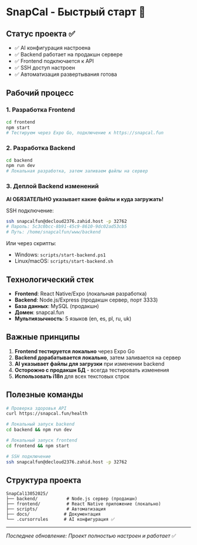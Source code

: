# SnapCal - Быстрый старт 🚀

## Статус проекта ✅
- ✅ AI конфигурация настроена
- ✅ Backend работает на продакшн сервере
- ✅ Frontend подключается к API
- ✅ SSH доступ настроен
- ✅ Автоматизация развертывания готова

## Рабочий процесс

### 1. Разработка Frontend
```bash
cd frontend
npm start
# Тестируем через Expo Go, подключение к https://snapcal.fun
```

### 2. Разработка Backend
```bash
cd backend
npm run dev
# Локальная разработка, затем заливаем файлы на сервер
```

### 3. Деплой Backend изменений
**AI ОБЯЗАТЕЛЬНО указывает какие файлы и куда загружать!**

SSH подключение:
```bash
ssh snapcalfun@decloud2376.zahid.host -p 32762
# Пароль: 5c3c0bcc-8b91-45c9-8610-9dc02ad53cb5
# Путь: /home/snapcalfun/www/backend
```

Или через скрипты:
- Windows: `scripts/start-backend.ps1`
- Linux/macOS: `scripts/start-backend.sh`

## Технологический стек
- **Frontend**: React Native/Expo (локальная разработка)
- **Backend**: Node.js/Express (продакшн сервер, порт 3333)
- **База данных**: MySQL (продакшн)
- **Домен**: snapcal.fun
- **Мультиязычность**: 5 языков (en, es, pl, ru, uk)

## Важные принципы
1. **Frontend тестируется локально** через Expo Go
2. **Backend дорабатывается локально**, затем заливается на сервер
3. **AI указывает файлы для загрузки** при изменении backend
4. **Осторожно с продакшн БД** - всегда тестировать изменения
5. **Использовать i18n** для всех текстовых строк

## Полезные команды
```bash
# Проверка здоровья API
curl https://snapcal.fun/health

# Локальный запуск backend
cd backend && npm run dev

# Локальный запуск frontend
cd frontend && npm start

# SSH подключение
ssh snapcalfun@decloud2376.zahid.host -p 32762
```

## Структура проекта
```
SnapCal13052025/
├── backend/           # Node.js сервер (продакшн)
├── frontend/          # React Native приложение (локально)
├── scripts/           # Автоматизация
├── docs/             # Документация
└── .cursorrules      # AI конфигурация ✅
```

---
*Последнее обновление: Проект полностью настроен и работает* ✅ 
